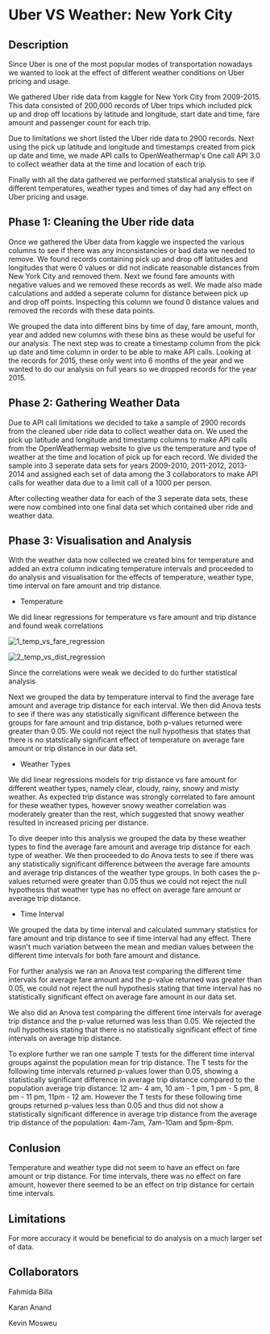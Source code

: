 # Uber VS Weather: New York City

## Description

Since Uber is one of the most popular modes of transportation nowadays we wanted to look at the effect of different weather conditions on Uber pricing and usage. 

We gathered Uber ride data from kaggle for New York City from 2009-2015. This data consisted of 200,000 records of Uber trips which included pick up and drop off locations by latitude and longitude, start date and time, fare amount and passenger count for each trip.

Due to limitations we short listed the Uber ride data to 2900 records. Next using the pick up latitude and longitude and timestamps created from pick up date and time, we made API calls to OpenWeathermap's One call API 3.0 to collect weather data at the time and location of each trip.

Finally with all the data gathered we performed statstical analysis to see if different temperatures, weather types and times of day had any effect on Uber pricing and usage.

## Phase 1: Cleaning the Uber ride data

Once we gathered the Uber data from kaggle we inspected the various columns to see if there was any inconsistancies or bad data we needed to remove. We found records containing pick up and drop off latitudes and longitudes that were 0 values or did not indicate reasonable distances from New York City and removed them. Next we found fare amounts with negative values and we removed these records as well. We made also made calculations and added a seperate column for distance between pick up and drop off points. Inspecting this column we found 0 distance values and removed the records with these data points.

We grouped the data into different bins by time of day, fare amount, month, year and added new columns with these bins as these would be useful for our analysis. The next step was to create a timestamp column from the pick up date and time column in order to be able to make API calls. Looking at the records for 2015, these only went into 6 months of the year and we wanted to do our analysis on full years so we dropped records for the year 2015.


## Phase 2: Gathering Weather Data

Due to API call limitations we decided to take a sample of 2900 records from the cleaned uber ride data to collect weather data on. We used the pick up latitude and longitude and timestamp columns to make API calls from the OpenWeathermap website to give us the temperature and type of weather at the time and location of pick up for each record. We divided the sample into 3 seperate data sets for years 2009-2010, 2011-2012, 2013-2014 and assigned each set of data among the 3 collaborators to make API calls for weather data due to a limit call of a 1000 per person.

After collecting weather data for each of the 3 seperate data sets, these were now combined into one final data set which contained uber ride and weather data.

## Phase 3: Visualisation and Analysis

With the weather data now collected we created bins for temperature and added an extra column indicating temperature intervals and proceeded to do analysis and visualisation for the effects of temperature, weather type, time interval on fare amount and trip distance.

- Temperature

We did linear regressions for temperature vs fare amount and trip distance and found weak correlations

![1_temp_vs_fare_regression](https://user-images.githubusercontent.com/119974799/218878997-5f5ab985-c96c-4d9c-8157-94b5f3675f31.png)


![2_temp_vs_dist_regression](https://user-images.githubusercontent.com/119974799/218879216-3c52caca-ba36-4487-ad60-20592b7eed8f.png)


Since the correlations were weak we decided to do further statistical analysis

Next we grouped the data by temperature interval to find the average fare amount and average trip distance for each interval. We then did Anova tests to see if there was any statistically significant difference between the groups for fare amount and trip distance, both p-values returned were greater than 0.05. We could not reject the null hypothesis that states that there is no statstically significant effect of temperature on average fare amount or trip distance in our data set.

- Weather Types

We did linear regressions models for trip distance vs fare amount for different weather types, namely clear, cloudy, rainy, snowy and misty weather. As expected trip distance was strongly correlated to fare amount for these weather types, however snowy weather correlation was moderately greater than the rest, which suggested that snowy weather resulted in increased pricing per distance.

To dive deeper into this analysis we grouped the data by these weather types to find the average fare amount and average trip distance for each type of weather. We then proceeded to do Anova tests to see if there was any statistically significant difference between the average fare amounts and average trip distances of the weather type groups. In both cases the p-values returned were greater than 0.05 thus we could not reject the null hypothesis that weather type has no effect on average fare amount or average trip distance.

- Time Interval

We grouped the data by time interval and calculated summary statistics for fare amount and trip distance to see if time interval had any effect. There wasn't much variation between the mean and median values between the different time intervals for both fare amount and distance.

For further analysis we ran an Anova test comparing the different time intervals for average fare amount and the p-value returned was greater than 0.05, we could not reject the null hypothesis stating that time interval has no statistically significant effect on average fare amount in our data set.

We also did an Anova test comparing the different time intervals for average trip distance and the p-value returned was less than 0.05. We rejected the null hypothesis stating that there is no statistically significant effect of time intervals on average trip distance.

To explore further we ran one sample T tests for the different time interval groups against the population mean for trip distance. The T tests for the following time intervals returned p-values lower than 0.05, showing a statistically significant difference in average trip distance compared to the population average trip distance: 12 am- 4 am, 10 am - 1 pm, 1 pm - 5 pm, 8 pm - 11 pm, 11pm - 12 am. However the T tests for these following time groups returned p-values less than 0.05 and thus did not show a statistically significant difference in average trip distance from the average trip distance of the population: 4am-7am, 7am-10am and 5pm-8pm.

## Conlusion

Temperature and weather type did not seem to have an effect on fare amount or trip distance. For time intervals, there was no effect on fare amount, however there seemed to be an effect on trip distance for certain time intervals.

## Limitations

For more accuracy it would be beneficial to do analysis on a much larger set of data.

## Collaborators

Fahmida Billa

Karan Anand

Kevin Mosweu
